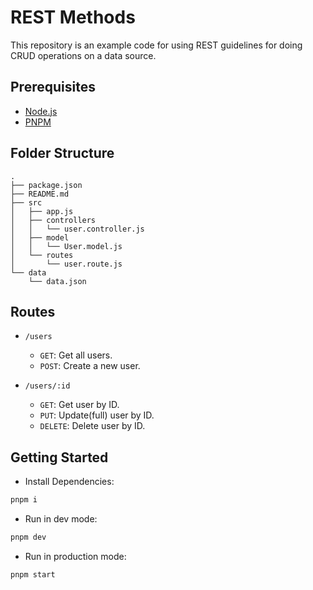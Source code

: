 # REST Methods

This repository is an example code for using REST guidelines for doing CRUD operations on a data source.

## Prerequisites

-   [Node.js](https://nodejs.org)
-   [PNPM](https://pnpm.io)

## Folder Structure

```
.
├── package.json
├── README.md
├── src
│   ├── app.js
│   ├── controllers
│   │   └── user.controller.js
│   ├── model
│   │   └── User.model.js
│   └── routes
│       └── user.route.js
└── data
    └── data.json
```

## Routes

-   `/users`

    -   `GET`: Get all users.
    -   `POST`: Create a new user.

-   `/users/:id`
    -   `GET`: Get user by ID.
    -   `PUT`: Update(full) user by ID.
    -   `DELETE`: Delete user by ID.

## Getting Started

-   Install Dependencies:

```sh
pnpm i
```

-   Run in dev mode:

```sh
pnpm dev
```

-   Run in production mode:

```sh
pnpm start
```
